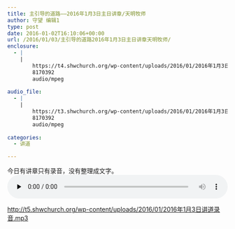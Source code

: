 ```yaml
---
title: 主引导的道路——2016年1月3日主日讲章/天明牧师
author: 守望 编辑1
type: post
date: 2016-01-02T16:10:06+00:00
url: /2016/01/03/主引导的道路2016年1月3日主日讲章天明牧师/
enclosure:
  - |
    |
        https://t4.shwchurch.org/wp-content/uploads/2016/01/2016年1月3日讲道录音.mp3
        8170392
        audio/mpeg
        
audio_file:
  - |
    |
        https://t3.shwchurch.org/wp-content/uploads/2016/01/2016年1月3日讲道录音.mp3
        8170392
        audio/mpeg
        
categories:
  - 讲道

---
```

今日有讲章只有录音，没有整理成文字。 <audio class="wp-audio-shortcode" id="audio-13261-427" preload="none" style="width: 100%;" controls="controls"><source type="audio/mpeg" src="http://t5.shwchurch.org/wp-content/uploads/2016/01/2016年1月3日讲道录音.mp3?_=427" />

<http://t5.shwchurch.org/wp-content/uploads/2016/01/2016年1月3日讲道录音.mp3></audio>